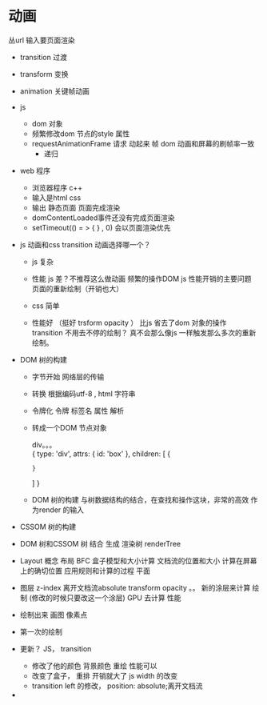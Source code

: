 # 动画
丛url 输入要页面渲染

- transition 过渡 
- transform 变换
- animation 关键帧动画
- js 
  - dom 对象
  - 频繁修改dom 节点的style 属性
  - requestAnimationFrame
    请求 动起来 帧 
    dom 动画和屏幕的刷帧率一致
    + 递归
- web 程序
  - 浏览器程序 c++ 
  - 输入是html css 
  - 输出 静态页面 页面完成渲染
  - domContentLoaded事件还没有完成页面渲染
  - setTimeout(() = > { } , 0) 会以页面渲染优先

- js 动画和css transition 动画选择哪一个？
  - js 复杂 
  - 性能 js 差？不推荐这么做动画
    频繁的操作DOM js 性能开销的主要问题
    页面的重新绘制（开销也大）

  - css 简单 
  - 性能好 （挺好 trsform opacity ）
    比js 省去了dom 对象的操作  
    transition 不用去不停的绘制？ 真不会那么像js 一样触发那么多次的重新绘制。

- DOM 树的构建 
  - 字节开始 网络层的传输
  - 转换 根据编码utf-8 , html 字符串
  - 令牌化  令牌 标签名 属性  解析 
  - 转成一个DOM 节点对象
    <div id="box">
      div。。。  
    </div>
    {
      type: 'div',
      attrs: {
        id: 'box'
      },
      children: [
        {

        }
      ]
    }
  - DOM 树的构建
    与树数据结构的结合，在查找和操作这块，非常的高效 作为render 的输入 
  
- CSSOM 树的构建

- DOM 树和CSSOM 树 结合 生成 渲染树 renderTree 
- Layout 概念 布局 BFC 盒子模型和大小计算
  文档流的位置和大小 计算在屏幕上的确切位置
  应用规则和计算的过程 
  平面
- 图层 z-index 离开文档流absolute  transform opacity 。。
  新的涂层来计算  绘制 (修改的时候只要改这一个涂层)
  GPU 去计算 性能 

- 绘制出来  画图
  像素点

- 第一次的绘制 
- 更新？ JS， transition 
  - 修改了他的颜色 背景颜色  重绘 性能可以
  - 改变了盒子，  重排 开销就大了   js  width 的改变 
  - transition  left 的修改， position: absolute;离开文档流
- 
